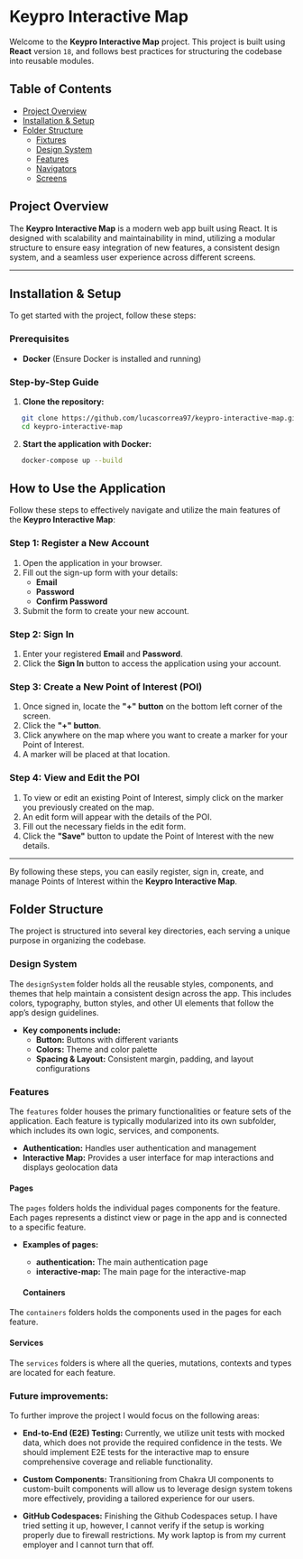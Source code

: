 # **Keypro Interactive Map**

Welcome to the **Keypro Interactive Map** project. This project is built using **React** version `18`, and follows best practices for structuring the codebase into reusable modules.

## **Table of Contents**

- [Project Overview](#project-overview)
- [Installation & Setup](#installation--setup)
- [Folder Structure](#folder-structure)
  - [Fixtures](#fixtures)
  - [Design System](#design-system)
  - [Features](#features)
  - [Navigators](#navigators)
  - [Screens](#screens)

## **Project Overview**

The **Keypro Interactive Map** is a modern web app built using React. It is designed with scalability and maintainability in mind, utilizing a modular structure to ensure easy integration of new features, a consistent design system, and a seamless user experience across different screens.

---

## **Installation & Setup**

To get started with the project, follow these steps:

### **Prerequisites**

- **Docker** (Ensure Docker is installed and running)

### **Step-by-Step Guide**

1. **Clone the repository:**

```bash
   git clone https://github.com/lucascorrea97/keypro-interactive-map.git
   cd keypro-interactive-map
```

2. **Start the application with Docker:**

```bash
   docker-compose up --build
```

## **How to Use the Application**

Follow these steps to effectively navigate and utilize the main features of the **Keypro Interactive Map**:

### Step 1: Register a New Account

1. Open the application in your browser.
2. Fill out the sign-up form with your details:
   - **Email**
   - **Password**
   - **Confirm Password**
3. Submit the form to create your new account.

### Step 2: Sign In

1. Enter your registered **Email** and **Password**.
2. Click the **Sign In** button to access the application using your account.

### Step 3: Create a New Point of Interest (POI)

1. Once signed in, locate the **"+" button** on the bottom left corner of the screen.
2. Click the **"+" button**.
3. Click anywhere on the map where you want to create a marker for your Point of Interest.
4. A marker will be placed at that location.

### Step 4: View and Edit the POI

1. To view or edit an existing Point of Interest, simply click on the marker you previously created on the map.
2. An edit form will appear with the details of the POI.
3. Fill out the necessary fields in the edit form.
4. Click the **"Save"** button to update the Point of Interest with the new details.

---

By following these steps, you can easily register, sign in, create, and manage Points of Interest within the **Keypro Interactive Map**.

## **Folder Structure**

The project is structured into several key directories, each serving a unique purpose in organizing the codebase.

### **Design System**

The `designSystem` folder holds all the reusable styles, components, and themes that help maintain a consistent design across the app. This includes colors, typography, button styles, and other UI elements that follow the app’s design guidelines.

- **Key components include:**
  - **Button:** Buttons with different variants
  - **Colors:** Theme and color palette
  - **Spacing & Layout:** Consistent margin, padding, and layout configurations

### **Features**

The `features` folder houses the primary functionalities or feature sets of the application. Each feature is typically modularized into its own subfolder, which includes its own logic, services, and components.

- **Authentication:** Handles user authentication and management
- **Interactive Map:** Provides a user interface for map interactions and displays geolocation data

#### **Pages**

The `pages` folders holds the individual pages components for the feature. Each pages represents a distinct view or page in the app and is connected to a specific feature.

- **Examples of pages:**

  - **authentication:** The main authentication page
  - **interactive-map:** The main page for the interactive-map

  #### **Containers**

The `containers` folders holds the components used in the pages for each feature.

#### **Services**

The `services` folders is where all the queries, mutations, contexts and types are located for each feature.

### **Future improvements:**

To further improve the project I would focus on the following areas:

- **End-to-End (E2E) Testing:** Currently, we utilize unit tests with mocked data, which does not provide the required confidence in the tests. We should implement E2E tests for the interactive map to ensure comprehensive coverage and reliable functionality.

- **Custom Components:** Transitioning from Chakra UI components to custom-built components will allow us to leverage design system tokens more effectively, providing a tailored experience for our users.

- **GitHub Codespaces:** Finishing the Github Codespaces setup. I have tried setting it up, however, I cannot verify if the setup is working properly due to firewall restrictions. My work laptop is from my current employer and I cannot turn that off.
